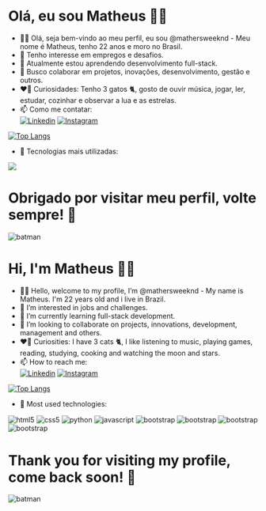 # Olá, eu sou Matheus 👋🏼
- 👋🏼 Olá, seja bem-vindo ao meu perfil, eu sou @mathersweeknd - Meu nome é Matheus, tenho 22 anos e moro no Brasil.
- 🎯 Tenho interesse em empregos e desafios.
- 📖 Atualmente estou aprendendo desenvolvimento full-stack.
- 🎊 Busco colaborar em projetos, inovações, desenvolvimento, gestão e outros.
- ❤️‍🔥 Curiosidades: Tenho 3 gatos 🐈, gosto de ouvir música, jogar, ler, estudar, cozinhar e observar a lua e as estrelas.
- 📫 Como me contatar: <br/>
[![Linkedin](https://img.shields.io/badge/LinkedIn-8A2BE2?style=for-the-badge&logo=linkedin&logoColor=white)](https://www.linkedin.com/in/mathersweeknd) 
[![Instagram](https://img.shields.io/badge/Instagram-9400D3?style=for-the-badge&logo=instagram&logoColor=white)](https://www.instagram.com/mathers.weeknd) </br>

[![Top Langs](https://github-readme-stats.vercel.app/api/top-langs/?username=mathersweeknd&layout=donut)](https://github.com/mathersweeknd/github-readme-stats)</br>

- 🎨 Tecnologias mais utilizadas:
  
<div style="display: inline_block">
  <a href="https://skillicons.dev">
    <img src="https://skillicons.dev/icons?i=html,css,js,python,bootstrap,cs,figma,mysql,&perline=14" />
  </a>
</div>

# Obrigado por visitar meu perfil, volte sempre! 🦇
<div>
<img alt="batman" src="https://media4.giphy.com/media/v1.Y2lkPTc5MGI3NjExemFqb21ya2U2c294aGptYmd0ZThza3N4MGcxYmJ4bnk1NDl0eWxyNCZlcD12MV9pbnRlcm5hbF9naWZfYnlfaWQmY3Q9Zw/l396BoOTIFem9xqQU/giphy.gif"/>
<div/>
  
# Hi, I'm Matheus 👋🏼
- 👋🏼 Hello, welcome to my profile, I’m @mathersweeknd - My name is Matheus. I'm 22 years old and i live in Brazil.
- 🎯 I’m interested in jobs and challenges.
- 📖 I’m currently learning full-stack development.
- 🎊 I’m looking to collaborate on projects, innovations, development, management and others.
- ❤️‍🔥 Curiosities: I have 3 cats 🐈, I like listening to music, playing games, reading, studying, cooking and watching the moon and stars.
- 📫 How to reach me:</br>
[![Linkedin](https://img.shields.io/badge/LinkedIn-8A2BE2?style=for-the-badge&logo=linkedin&logoColor=white)](https://www.linkedin.com/in/mathersweeknd) 
[![Instagram](https://img.shields.io/badge/Instagram-9400D3?style=for-the-badge&logo=instagram&logoColor=white)](https://www.instagram.com/mathers.weeknd) </br>

[![Top Langs](https://github-readme-stats.vercel.app/api/top-langs/?username=mathersweeknd&layout=donut)](https://github.com/mathersweeknd/github-readme-stats)</br>

- 🎨 Most used technologies:
  
<div style="display: inline_block">
<img align="center" alt="html5" src="https://img.shields.io/badge/HTML5-BA55D3?style=for-the-badge&logo=html5&logoColor=white" />
<img align="center" alt="css5" src="https://img.shields.io/badge/CSS3-8B008B?style=for-the-badge&logo=css3&logoColor=white" />
<img align="center" alt="python" src="https://img.shields.io/badge/Python-836FFF?style=for-the-badge&logo=python&logoColor=white" />
<img align="center" alt="javascript" src="https://img.shields.io/badge/JavaScript-8B008B?style=for-the-badge&logo=javascript&logoColor=black" />
<img align="center" alt="bootstrap" src="https://img.shields.io/badge/Bootstrap-563D7C?style=for-the-badge&logo=bootstrap&logoColor=white" />
<img align="center" alt="bootstrap" src="https://img.shields.io/badge/MySQL-005C84?style=for-the-badge&logo=mysql&logoColor=white" />
<img align="center" alt="bootstrap" src="https://img.shields.io/badge/PHP-777BB4?style=for-the-badge&logo=php&logoColor=white" />
<img align="center" alt="bootstrap" src="https://img.shields.io/badge/SAP-0FAAFF?style=for-the-badge&logo=sap&logoColor=white" />
</div>

# Thank you for visiting my profile, come back soon! 🦇
<div>
<img alt="batman" src="https://media2.giphy.com/media/v1.Y2lkPTc5MGI3NjExdHo0ZDZmejZiM25pZ3dqaTgwaHp2Z3I5bjYyaG04cmRncXl0cXRkMiZlcD12MV9pbnRlcm5hbF9naWZfYnlfaWQmY3Q9Zw/l0NwGpoOVLTAyUJSo/giphy.gif"/>
<div/>
